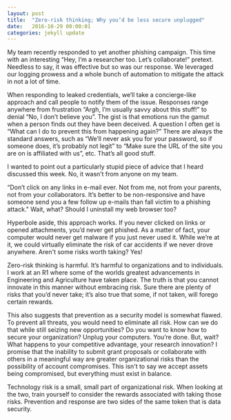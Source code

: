 ```yaml
---
layout: post
title:  "Zero-risk thinking; Why you’d be less secure unplugged"
date:   2016-10-29 00:00:01
categories: jekyll update
---
```


My team recently responded to yet another phishing campaign. This time with an interesting “Hey, I’m a researcher too. Let’s collaborate!” pretext. Needless to say, it was effective but so was our response. We leveraged our logging prowess and a whole bunch of automation to mitigate the attack in not a lot of time.

When responding to leaked credentials, we’ll take a concierge-like approach and call people to notify them of the issue. Responses range anywhere from frustration “Argh, I’m usually savvy about this stuff!” to denial “No, I don’t believe you”. The gist is that emotions run the gamut when a person finds out they have been deceived. A question I often get is “What can I do to prevent this from happening again?” There are always the standard answers, such as “We’ll never ask you for your password, so if someone does, it’s probably not legit” to “Make sure the URL of the site you are on is affiliated with us”, etc. That’s all good stuff.

I wanted to point out a particularly stupid piece of advice that I heard discussed this week. No, it wasn’t from anyone on my team.

“Don’t click on any links in e-mail ever. Not from me, not from your parents, not from your collaborators. It’s better to be non-responsive and have someone send you a few follow up e-mails than fall victim to a phishing attack." Wait, what? Should I uninstall my web browser too?

Hyperbole aside, this approach works. If you never clicked on links or opened attachments, you’d never get phished. As a matter of fact, your computer would never get malware if you just never used it. While we’re at it, we could virtually eliminate the risk of car accidents if we never drove anywhere. Aren't some risks worth taking? Yes!

Zero-risk thinking is harmful. It’s harmful to organizations and to individuals. I work at an R1 where some of the worlds greatest advancements in Engineering and Agriculture have taken place. The truth is that you cannot innovate in this manner without embracing risk. Sure there are plenty of risks that you’d never take; it’s also true that some, if not taken, will forego certain rewards.

This also suggests that prevention as a security model is somewhat flawed. To prevent all threats, you would need to eliminate all risk. How can we do that while still seizing new opportunities? Do you want to know how to secure your organization? Unplug your computers. You’re done. But, wait? What happens to your competitive advantage, your research innovation? I promise that the inability to submit grant proposals or collaborate with others in a meaningful way are greater organizational risks than the possibility of account compromises. This isn't to say we accept assets being compromised, but everything must exist in balance.  

Technology risk is a small, small part of organizational risk. When looking at the two, train yourself to consider the rewards associated with taking those risks. Prevention and response are two sides of the same token that is data security.

